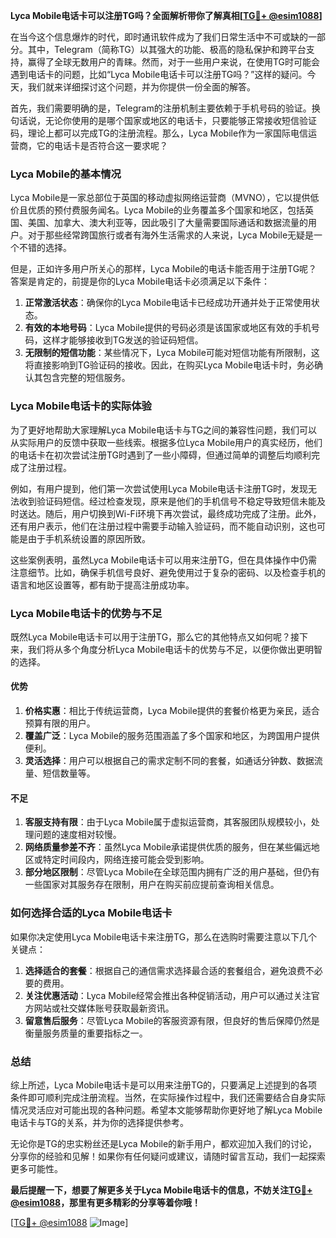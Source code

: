 **Lyca Mobile电话卡可以注册TG吗？全面解析带你了解真相[[TG💪+ @esim1088](https://t.me/s/esim1088)]**

在当今这个信息爆炸的时代，即时通讯软件成为了我们日常生活中不可或缺的一部分。其中，Telegram（简称TG）以其强大的功能、极高的隐私保护和跨平台支持，赢得了全球无数用户的青睐。然而，对于一些用户来说，在使用TG时可能会遇到电话卡的问题，比如“Lyca Mobile电话卡可以注册TG吗？”这样的疑问。今天，我们就来详细探讨这个问题，并为你提供一份全面的解答。

首先，我们需要明确的是，Telegram的注册机制主要依赖于手机号码的验证。换句话说，无论你使用的是哪个国家或地区的电话卡，只要能够正常接收短信验证码，理论上都可以完成TG的注册流程。那么，Lyca Mobile作为一家国际电信运营商，它的电话卡是否符合这一要求呢？

### Lyca Mobile的基本情况

Lyca Mobile是一家总部位于英国的移动虚拟网络运营商（MVNO），它以提供低价且优质的预付费服务闻名。Lyca Mobile的业务覆盖多个国家和地区，包括英国、美国、加拿大、澳大利亚等，因此吸引了大量需要国际通话和数据流量的用户。对于那些经常跨国旅行或者有海外生活需求的人来说，Lyca Mobile无疑是一个不错的选择。

但是，正如许多用户所关心的那样，Lyca Mobile的电话卡能否用于注册TG呢？答案是肯定的，前提是你的Lyca Mobile电话卡必须满足以下条件：

1. **正常激活状态**：确保你的Lyca Mobile电话卡已经成功开通并处于正常使用状态。
2. **有效的本地号码**：Lyca Mobile提供的号码必须是该国家或地区有效的手机号码，这样才能够接收到TG发送的验证码短信。
3. **无限制的短信功能**：某些情况下，Lyca Mobile可能对短信功能有所限制，这将直接影响到TG验证码的接收。因此，在购买Lyca Mobile电话卡时，务必确认其包含完整的短信服务。

### Lyca Mobile电话卡的实际体验

为了更好地帮助大家理解Lyca Mobile电话卡与TG之间的兼容性问题，我们可以从实际用户的反馈中获取一些线索。根据多位Lyca Mobile用户的真实经历，他们的电话卡在初次尝试注册TG时遇到了一些小障碍，但通过简单的调整后均顺利完成了注册过程。

例如，有用户提到，他们第一次尝试使用Lyca Mobile电话卡注册TG时，发现无法收到验证码短信。经过检查发现，原来是他们的手机信号不稳定导致短信未能及时送达。随后，用户切换到Wi-Fi环境下再次尝试，最终成功完成了注册。此外，还有用户表示，他们在注册过程中需要手动输入验证码，而不能自动识别，这也可能是由于手机系统设置的原因所致。

这些案例表明，虽然Lyca Mobile电话卡可以用来注册TG，但在具体操作中仍需注意细节。比如，确保手机信号良好、避免使用过于复杂的密码、以及检查手机的语言和地区设置等，都有助于提高注册成功率。

### Lyca Mobile电话卡的优势与不足

既然Lyca Mobile电话卡可以用于注册TG，那么它的其他特点又如何呢？接下来，我们将从多个角度分析Lyca Mobile电话卡的优势与不足，以便你做出更明智的选择。

#### 优势

1. **价格实惠**：相比于传统运营商，Lyca Mobile提供的套餐价格更为亲民，适合预算有限的用户。
2. **覆盖广泛**：Lyca Mobile的服务范围涵盖了多个国家和地区，为跨国用户提供便利。
3. **灵活选择**：用户可以根据自己的需求定制不同的套餐，如通话分钟数、数据流量、短信数量等。

#### 不足

1. **客服支持有限**：由于Lyca Mobile属于虚拟运营商，其客服团队规模较小，处理问题的速度相对较慢。
2. **网络质量参差不齐**：虽然Lyca Mobile承诺提供优质的服务，但在某些偏远地区或特定时间段内，网络连接可能会受到影响。
3. **部分地区限制**：尽管Lyca Mobile在全球范围内拥有广泛的用户基础，但仍有一些国家对其服务存在限制，用户在购买前应提前查询相关信息。

### 如何选择合适的Lyca Mobile电话卡

如果你决定使用Lyca Mobile电话卡来注册TG，那么在选购时需要注意以下几个关键点：

1. **选择适合的套餐**：根据自己的通信需求选择最合适的套餐组合，避免浪费不必要的费用。
2. **关注优惠活动**：Lyca Mobile经常会推出各种促销活动，用户可以通过关注官方网站或社交媒体账号获取最新资讯。
3. **留意售后服务**：尽管Lyca Mobile的客服资源有限，但良好的售后保障仍然是衡量服务质量的重要指标之一。

### 总结

综上所述，Lyca Mobile电话卡是可以用来注册TG的，只要满足上述提到的各项条件即可顺利完成注册流程。当然，在实际操作过程中，我们还需要结合自身实际情况灵活应对可能出现的各种问题。希望本文能够帮助你更好地了解Lyca Mobile电话卡与TG的关系，并为你的选择提供参考。

无论你是TG的忠实粉丝还是Lyca Mobile的新手用户，都欢迎加入我们的讨论，分享你的经验和见解！如果你有任何疑问或建议，请随时留言互动，我们一起探索更多可能性。

**最后提醒一下，想要了解更多关于Lyca Mobile电话卡的信息，不妨关注[TG💪+ @esim1088](https://t.me/s/esim1088)，那里有更多精彩的分享等着你哦！**

[[TG💪+ @esim1088](https://t.me/s/esim1088) ![Image](https://i.postimg.cc/4NQfJmqS/Snipaste-2025-05-13-00-14-12.png)]